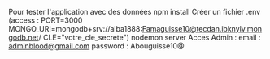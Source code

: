 Pour tester l'application avec des données 
npm install
Créer un fichier .env (access : PORT=3000
MONGO_URI=mongodb+srv://alba1888:Famaguisse10@tecdan.ibknylv.mongodb.net/
CLE="votre_cle_secrete")
nodemon server
Acces Admin : 
email : adminblood@gmail.com
password : Abouguisse10@ 
